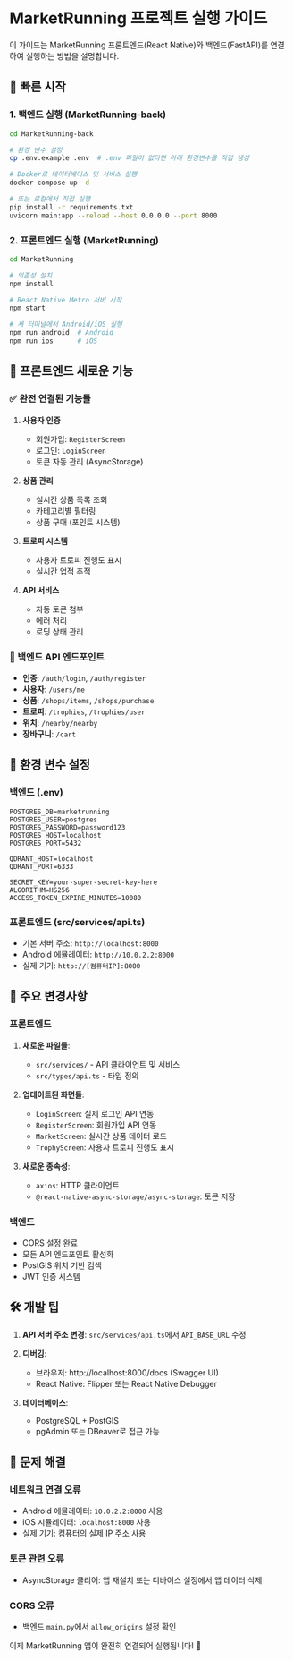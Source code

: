 # MarketRunning 프로젝트 실행 가이드

이 가이드는 MarketRunning 프론트엔드(React Native)와 백엔드(FastAPI)를 연결하여 실행하는 방법을 설명합니다.

## 🚀 빠른 시작

### 1. 백엔드 실행 (MarketRunning-back)

```bash
cd MarketRunning-back

# 환경 변수 설정
cp .env.example .env  # .env 파일이 없다면 아래 환경변수를 직접 생성

# Docker로 데이터베이스 및 서비스 실행
docker-compose up -d

# 또는 로컬에서 직접 실행
pip install -r requirements.txt
uvicorn main:app --reload --host 0.0.0.0 --port 8000
```

### 2. 프론트엔드 실행 (MarketRunning)

```bash
cd MarketRunning

# 의존성 설치
npm install

# React Native Metro 서버 시작
npm start

# 새 터미널에서 Android/iOS 실행
npm run android  # Android
npm run ios      # iOS
```

## 📱 프론트엔드 새로운 기능

### ✅ 완전 연결된 기능들

1. **사용자 인증**
   - 회원가입: `RegisterScreen`
   - 로그인: `LoginScreen`
   - 토큰 자동 관리 (AsyncStorage)

2. **상품 관리**
   - 실시간 상품 목록 조회
   - 카테고리별 필터링
   - 상품 구매 (포인트 시스템)

3. **트로피 시스템**
   - 사용자 트로피 진행도 표시
   - 실시간 업적 추적

4. **API 서비스**
   - 자동 토큰 첨부
   - 에러 처리
   - 로딩 상태 관리

### 🔧 백엔드 API 엔드포인트

- **인증**: `/auth/login`, `/auth/register`
- **사용자**: `/users/me`
- **상품**: `/shops/items`, `/shops/purchase`
- **트로피**: `/trophies`, `/trophies/user`
- **위치**: `/nearby/nearby`
- **장바구니**: `/cart`

## 💾 환경 변수 설정

### 백엔드 (.env)
```env
POSTGRES_DB=marketrunning
POSTGRES_USER=postgres
POSTGRES_PASSWORD=password123
POSTGRES_HOST=localhost
POSTGRES_PORT=5432

QDRANT_HOST=localhost
QDRANT_PORT=6333

SECRET_KEY=your-super-secret-key-here
ALGORITHM=HS256
ACCESS_TOKEN_EXPIRE_MINUTES=10080
```

### 프론트엔드 (src/services/api.ts)
- 기본 서버 주소: `http://localhost:8000`
- Android 에뮬레이터: `http://10.0.2.2:8000`
- 실제 기기: `http://[컴퓨터IP]:8000`

## 🔗 주요 변경사항

### 프론트엔드
1. **새로운 파일들**:
   - `src/services/` - API 클라이언트 및 서비스
   - `src/types/api.ts` - 타입 정의

2. **업데이트된 화면들**:
   - `LoginScreen`: 실제 로그인 API 연동
   - `RegisterScreen`: 회원가입 API 연동
   - `MarketScreen`: 실시간 상품 데이터 로드
   - `TrophyScreen`: 사용자 트로피 진행도 표시

3. **새로운 종속성**:
   - `axios`: HTTP 클라이언트
   - `@react-native-async-storage/async-storage`: 토큰 저장

### 백엔드
- CORS 설정 완료
- 모든 API 엔드포인트 활성화
- PostGIS 위치 기반 검색
- JWT 인증 시스템

## 🛠️ 개발 팁

1. **API 서버 주소 변경**:
   `src/services/api.ts`에서 `API_BASE_URL` 수정

2. **디버깅**:
   - 브라우저: http://localhost:8000/docs (Swagger UI)
   - React Native: Flipper 또는 React Native Debugger

3. **데이터베이스**:
   - PostgreSQL + PostGIS
   - pgAdmin 또는 DBeaver로 접근 가능

## 🚨 문제 해결

### 네트워크 연결 오류
- Android 에뮬레이터: `10.0.2.2:8000` 사용
- iOS 시뮬레이터: `localhost:8000` 사용
- 실제 기기: 컴퓨터의 실제 IP 주소 사용

### 토큰 관련 오류
- AsyncStorage 클리어: 앱 재설치 또는 디바이스 설정에서 앱 데이터 삭제

### CORS 오류
- 백엔드 `main.py`에서 `allow_origins` 설정 확인

이제 MarketRunning 앱이 완전히 연결되어 실행됩니다! 🎉 